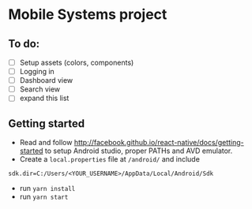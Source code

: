 # Mobile Systems project

## To do:
- [ ] Setup assets (colors, components)
- [ ] Logging in
- [ ] Dashboard view
- [ ] Search view
- [ ] expand this list

## Getting started

- Read and follow http://facebook.github.io/react-native/docs/getting-started to setup Android studio, proper PATHs and AVD emulator.
- Create a `local.properties` file at `/android/` and include

```
sdk.dir=C:/Users/<YOUR_USERNAME>/AppData/Local/Android/Sdk
```
- run `yarn install`
- run `yarn start`
